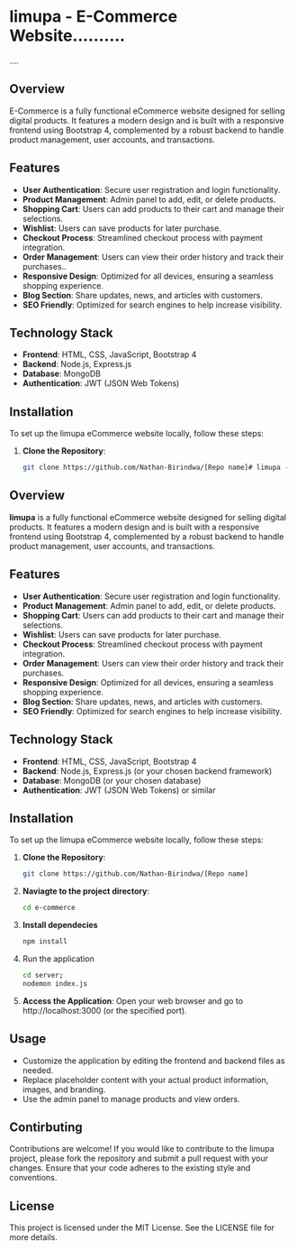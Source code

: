 # limupa - E-Commerce Website..........
....
## Overview

E-Commerce is a fully functional eCommerce website designed for selling digital products. It features a modern design and is built with a responsive frontend using Bootstrap 4, complemented by a robust backend to handle product management, user accounts, and transactions.

## Features

- **User  Authentication**: Secure user registration and login functionality.
- **Product Management**: Admin panel to add, edit, or delete products.
- **Shopping Cart**: Users can add products to their cart and manage their selections.
- **Wishlist**: Users can save products for later purchase.
- **Checkout Process**: Streamlined checkout process with payment integration.
- **Order Management**: Users can view their order history and track their purchases..
- **Responsive Design**: Optimized for all devices, ensuring a seamless shopping experience.
- **Blog Section**: Share updates, news, and articles with customers.
- **SEO Friendly**: Optimized for search engines to help increase visibility.

## Technology Stack

- **Frontend**: HTML, CSS, JavaScript, Bootstrap 4
- **Backend**: Node.js, Express.js
- **Database**: MongoDB
- **Authentication**: JWT (JSON Web Tokens)

## Installation

To set up the limupa eCommerce website locally, follow these steps:

1. **Clone the Repository**: 
   ```bash
   git clone https://github.com/Nathan-Birindwa/[Repo name]# limupa - E-Commerce Website

## Overview

**limupa** is a fully functional eCommerce website designed for selling digital products. It features a modern design and is built with a responsive frontend using Bootstrap 4, complemented by a robust backend to handle product management, user accounts, and transactions.

## Features

- **User  Authentication**: Secure user registration and login functionality.
- **Product Management**: Admin panel to add, edit, or delete products.
- **Shopping Cart**: Users can add products to their cart and manage their selections.
- **Wishlist**: Users can save products for later purchase.
- **Checkout Process**: Streamlined checkout process with payment integration.
- **Order Management**: Users can view their order history and track their purchases.
- **Responsive Design**: Optimized for all devices, ensuring a seamless shopping experience.
- **Blog Section**: Share updates, news, and articles with customers.
- **SEO Friendly**: Optimized for search engines to help increase visibility.

## Technology Stack

- **Frontend**: HTML, CSS, JavaScript, Bootstrap 4
- **Backend**: Node.js, Express.js (or your chosen backend framework)
- **Database**: MongoDB (or your chosen database)
- **Authentication**: JWT (JSON Web Tokens) or similar

## Installation

To set up the limupa eCommerce website locally, follow these steps:

1. **Clone the Repository**: 
    ```bash
    git clone https://github.com/Nathan-Birindwa/[Repo name]
    ```
2. **Naviagte to the project directory**:
    ```bash
    cd e-commerce
    ```
3. **Install dependecies**
    ```bash
    npm install
   ```
4. Run the application
    
    ```bash
    cd server;
    nodemon index.js
    ```
5. **Access the Application**:
    Open your web browser and go to http://localhost:3000 (or the specified port).

## Usage
- Customize the application by editing the frontend and backend files as needed.
- Replace placeholder content with your actual product information, images, and branding.
- Use the admin panel to manage products and view orders.

## Contirbuting

Contributions are welcome! If you would like to contribute to the limupa project, please fork the repository and submit a pull request with your changes. Ensure that your code adheres to the existing style and conventions.

## License

This project is licensed under the MIT License. See the LICENSE file for more details.


